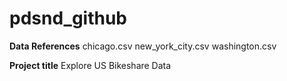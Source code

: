 # pdsnd_github

**Data References**
	chicago.csv
	new_york_city.csv
	washington.csv
	
**Project title**
	Explore US Bikeshare Data
